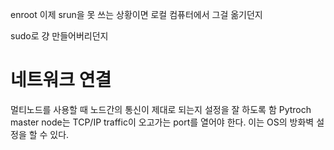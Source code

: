 enroot
이제 srun을 못 쓰는 상황이면
로컬 컴퓨터에서 그걸 옮기던지

sudo로 걍 만들어버리던지



# 네트워크 연결
멀티노드를 사용할 때 노드간의 통신이 제대로 되는지 설정을 잘 하도록 함
Pytroch master node는 TCP/IP traffic이 오고가는 port를 열어야 한다. 이는 OS의 방화벽 설정을 할 수 있다. 